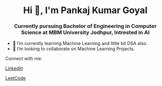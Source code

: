 <h1 align="center">Hi 👋, I'm Pankaj Kumar Goyal</h1>
<h3 align="center">Currently pursuing Bachelor of Engineering in Computer Science at MBM University Jodhpur, Intrested in AI</h3>


- 🌱 I’m currently learning Machine Learning and little bit DSA also. 
- 👯 I’m looking to collaborate on Machine Learning Projects.


Connect with me:

[LinkedIn](https://www.linkedin.com/in/Pankaj4152)

[LeetCode](https://leetcode.com/u/Pankaj4152/)
<!--
**Pankaj4152/Pankaj4152** is a ✨ _special_ ✨ repository because its `README.md` (this file) appears on your GitHub profile.

Here are some ideas to get you started:

- 🔭 I’m currently working on ...
- 🤔 I’m looking for help with ...
- 💬 Ask me about ...
- 📫 How to reach me: ...
- 😄 Pronouns: ...
- ⚡ Fun fact: ...
-->
